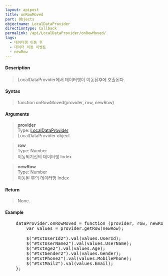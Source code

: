 ```yaml
---
layout: apipost
title: onRowMoved
part: Objects
objectname: LocalDataProvider
directiontype: Callback
permalink: /api/LocalDataProvider/onRowMoved/
tags:
  - 데이터행 이동 후
  - 데이터 이동 이벤트
  - newRow
---
```



#### Description

> LocalDataProvider에서 데이터행이 이동된후에 호출된다.

#### Syntax

> function onRowMoved(provider, row, newRow)

#### Arguments

> **provider**  
> Type: [LocalDataProvider](/api/LocalDataProvider/)  
> LocalDataProvider object.

> **row**  
> Type: Number  
> 이동되기전의 데이터행 Index

> **newRow**  
> Type: Number  
> 이동된 후의 데이터행 Index

#### Return

> None.

#### Example

<pre class="prettyprint">
    dataProvider.onRowMoved = function (provider, row, newRow) {
        var values = provider.getRow(newRow);

        $("#txtUserId2").val(values.UserId);
        $("#txtUserName2").val(values.UserName);
        $("#txtAge2").val(values.Age);
        $("#txtGender2").val(values.Gender);
        $("#txtPhone2").val(values.MobilePhone);
        $("#txtMail2").val(values.Email);
    };
</pre>


